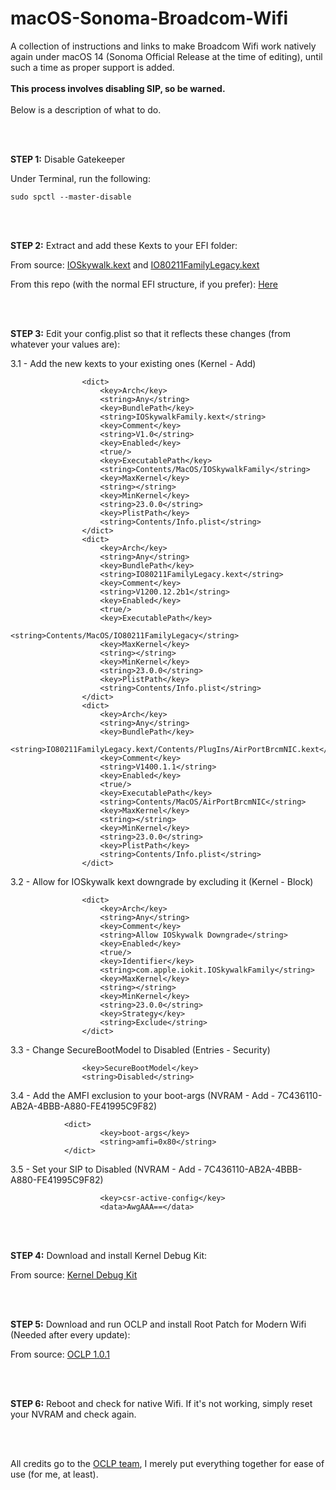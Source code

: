 # macOS-Sonoma-Broadcom-Wifi
A collection of instructions and links to make Broadcom Wifi work natively again under macOS 14 (Sonoma Official Release at the time of editing), until such a time as proper support is added.
<br/>
<br/>
**This process involves disabling SIP, so be warned.**
<br/>
<br/>
Below is a description of what to do.

<br/>

<br/>

**STEP 1:**
Disable Gatekeeper

Under Terminal, run the following:

```
sudo spctl --master-disable
```
<br/>

<br/>

**STEP 2:**
Extract and add these Kexts to your EFI folder:

From source:
[IOSkywalk.kext](https://github.com/dortania/OpenCore-Legacy-Patcher/blob/e21efa975c0cf228cb36e81a974bc6b4c27c7807/payloads/Kexts/Wifi/IOSkywalkFamily-v1.0.0.zip)
and
[IO80211FamilyLegacy.kext](https://github.com/dortania/OpenCore-Legacy-Patcher/blob/e21efa975c0cf228cb36e81a974bc6b4c27c7807/payloads/Kexts/Wifi/IO80211FamilyLegacy-v1.0.0.zip)

From this repo (with the normal EFI structure, if you prefer):
[Here](https://github.com/billabongbruno/macOS-Sonoma-Broadcom-Wifi/releases/download/v14.b2.1.0/Sonoma_BCM94360NG_Wifi_Pack.zip)

<br/>
<br/>

**STEP 3:**
Edit your config.plist so that it reflects these changes (from whatever your values are):

3.1 - Add the new kexts to your existing ones (Kernel - Add)
```
                <dict>
                    <key>Arch</key>
                    <string>Any</string>
                    <key>BundlePath</key>
                    <string>IOSkywalkFamily.kext</string>
                    <key>Comment</key>
                    <string>V1.0</string>
                    <key>Enabled</key>
                    <true/>
                    <key>ExecutablePath</key>
                    <string>Contents/MacOS/IOSkywalkFamily</string>
                    <key>MaxKernel</key>
                    <string></string>
                    <key>MinKernel</key>
                    <string>23.0.0</string>
                    <key>PlistPath</key>
                    <string>Contents/Info.plist</string>
                </dict>
                <dict>
                    <key>Arch</key>
                    <string>Any</string>
                    <key>BundlePath</key>
                    <string>IO80211FamilyLegacy.kext</string>
                    <key>Comment</key>
                    <string>V1200.12.2b1</string>
                    <key>Enabled</key>
                    <true/>
                    <key>ExecutablePath</key>
                    <string>Contents/MacOS/IO80211FamilyLegacy</string>
                    <key>MaxKernel</key>
                    <string></string>
                    <key>MinKernel</key>
                    <string>23.0.0</string>
                    <key>PlistPath</key>
                    <string>Contents/Info.plist</string>
                </dict>
                <dict>
                    <key>Arch</key>
                    <string>Any</string>
                    <key>BundlePath</key>
                    <string>IO80211FamilyLegacy.kext/Contents/PlugIns/AirPortBrcmNIC.kext</string>
                    <key>Comment</key>
                    <string>V1400.1.1</string>
                    <key>Enabled</key>
                    <true/>
                    <key>ExecutablePath</key>
                    <string>Contents/MacOS/AirPortBrcmNIC</string>
                    <key>MaxKernel</key>
                    <string></string>
                    <key>MinKernel</key>
                    <string>23.0.0</string>
                    <key>PlistPath</key>
                    <string>Contents/Info.plist</string>
                </dict>
```

3.2 - Allow for IOSkywalk kext downgrade by excluding it (Kernel - Block)

```
                <dict>
                    <key>Arch</key>
                    <string>Any</string>
                    <key>Comment</key>
                    <string>Allow IOSkywalk Downgrade</string>
                    <key>Enabled</key>
                    <true/>
                    <key>Identifier</key>
                    <string>com.apple.iokit.IOSkywalkFamily</string>
                    <key>MaxKernel</key>
                    <string></string>
                    <key>MinKernel</key>
                    <string>23.0.0</string>
                    <key>Strategy</key>
                    <string>Exclude</string>
                </dict>
```

3.3 - Change SecureBootModel to Disabled (Entries - Security)

```
                <key>SecureBootModel</key>
                <string>Disabled</string>
```

3.4 - Add the AMFI exclusion to your boot-args (NVRAM - Add - 7C436110-AB2A-4BBB-A880-FE41995C9F82)

```
            <dict>
                    <key>boot-args</key>
                    <string>amfi=0x80</string>
            </dict>
```

3.5 - Set your SIP to Disabled (NVRAM - Add - 7C436110-AB2A-4BBB-A880-FE41995C9F82)

```
                    <key>csr-active-config</key>
                    <data>AwgAAA==</data>
```

<br/>

<br/>

**STEP 4:**
Download and install Kernel Debug Kit:

From source:
[Kernel Debug Kit](https://github.com/dortania/KdkSupportPkg/releases/download/23B5056e/Kernel_Debug_Kit_14.1_build_23B5056e.dmg)

<br/>

<br/>

**STEP 5:**
Download and run OCLP and install Root Patch for Modern Wifi (Needed after every update):

From source:
[OCLP 1.0.1](https://github.com/dortania/OpenCore-Legacy-Patcher/releases/download/1.0.1/OpenCore-Patcher-GUI.app.zip)

<br/>

<br/>

**STEP 6:**
Reboot and check for native Wifi. If it's not working, simply reset your NVRAM and check again.


<br/>

<br/>

All credits go to the [OCLP team](https://github.com/dortania/OpenCore-Legacy-Patcher/), I merely put everything together for ease of use (for me, at least).
